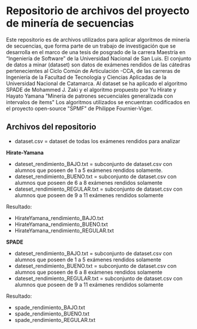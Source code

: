 # Repositorio de archivos del proyecto de minería de secuencias

Este repositorio es de archivos utilizados para aplicar algoritmos de minería de secuencias, que forma parte de un trabajo de investigación que se desarrolla en el marco de una tesis de posgrado de la carrera Maestría en “Ingeniería de Software” de la Universidad Nacional de San Luis.
El conjunto de datos a minar (dataset) son datos de exámenes rendidos de las cátedras pertenecientes al Ciclo Común de Articulación -CCA, de las carreras de Ingeniería de la Facultad de Tecnología y Ciencias Aplicadas de la Universidad Nacional de Catamarca.
Al dataset se ha aplicado el algoritmo SPADE de Mohammed J. Zaki y el algoritmo propuesto por Yu Hirate y Hayato Yamana "Minería de patrones secuenciales generalizada con intervalos de ítems"
Los algoritmos utilizados se encuentran codificados en el proyecto open-source "SPMF" de Philippe Fournier-Viger.

## Archivos del repositorio


  - dataset.csv = dataset de todas los exámenes rendidos para analizar

**Hirate-Yamana**
  - dateset_rendimiento_BAJO.txt = subconjunto de dataset.csv con alumnos que poseen de 1 a 5 exámenes rendidos solamente. 
  - dateset_rendimiento_BUENO.txt = subconjunto de dataset.csv con alumnos que poseen de 6 a 8 exámenes rendidos solamente
  - dateset_rendimiento_REGULAR.txt = subconjunto de dataset.csv con alumnos que poseen de 9 a 11 exámenes rendidos solamente
  
Resultado:
  - HirateYamana_rendimiento_BAJO.txt
  - HirateYamana_rendimiento_BUENO.txt
  - HirateYamana_rendimiento_REGULAR.txt


**SPADE**
   - dateset_rendimiento_BAJO.txt = subconjunto de dataset.csv con alumnos que poseen de 1 a 5 exámenes rendidos solamente
  - dateset_rendimiento_BUENO.txt = subconjunto de dataset.csv con alumnos que poseen de 6 a 8 exámenes rendidos solamente
  - dateset_rendimiento_REGULAR.txt = subconjunto de dataset.csv con alumnos que poseen de 9 a 11 exámenes rendidos solamente
 
Resultado:
  - spade_rendimiento_BAJO.txt
  - spade_rendimiento_BUENO.txt
  - spade_rendimiento_REGULAR.txt

